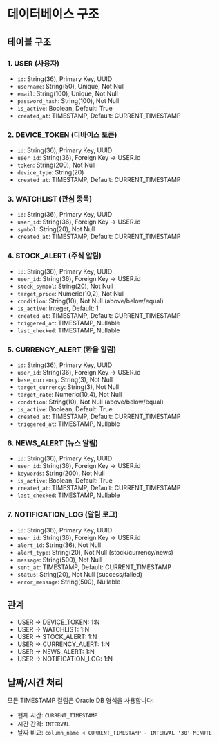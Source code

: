 # 데이터베이스 구조

## 테이블 구조

### 1. USER (사용자)
- `id`: String(36), Primary Key, UUID
- `username`: String(50), Unique, Not Null
- `email`: String(100), Unique, Not Null
- `password_hash`: String(100), Not Null
- `is_active`: Boolean, Default: True
- `created_at`: TIMESTAMP, Default: CURRENT_TIMESTAMP

### 2. DEVICE_TOKEN (디바이스 토큰)
- `id`: String(36), Primary Key, UUID
- `user_id`: String(36), Foreign Key -> USER.id
- `token`: String(200), Not Null
- `device_type`: String(20)
- `created_at`: TIMESTAMP, Default: CURRENT_TIMESTAMP

### 3. WATCHLIST (관심 종목)
- `id`: String(36), Primary Key, UUID
- `user_id`: String(36), Foreign Key -> USER.id
- `symbol`: String(20), Not Null
- `created_at`: TIMESTAMP, Default: CURRENT_TIMESTAMP

### 4. STOCK_ALERT (주식 알림)
- `id`: String(36), Primary Key, UUID
- `user_id`: String(36), Foreign Key -> USER.id
- `stock_symbol`: String(20), Not Null
- `target_price`: Numeric(10,2), Not Null
- `condition`: String(10), Not Null (above/below/equal)
- `is_active`: Integer, Default: 1
- `created_at`: TIMESTAMP, Default: CURRENT_TIMESTAMP
- `triggered_at`: TIMESTAMP, Nullable
- `last_checked`: TIMESTAMP, Nullable

### 5. CURRENCY_ALERT (환율 알림)
- `id`: String(36), Primary Key, UUID
- `user_id`: String(36), Foreign Key -> USER.id
- `base_currency`: String(3), Not Null
- `target_currency`: String(3), Not Null
- `target_rate`: Numeric(10,4), Not Null
- `condition`: String(10), Not Null (above/below/equal)
- `is_active`: Boolean, Default: True
- `created_at`: TIMESTAMP, Default: CURRENT_TIMESTAMP
- `triggered_at`: TIMESTAMP, Nullable

### 6. NEWS_ALERT (뉴스 알림)
- `id`: String(36), Primary Key, UUID
- `user_id`: String(36), Foreign Key -> USER.id
- `keywords`: String(200), Not Null
- `is_active`: Boolean, Default: True
- `created_at`: TIMESTAMP, Default: CURRENT_TIMESTAMP
- `last_checked`: TIMESTAMP, Nullable

### 7. NOTIFICATION_LOG (알림 로그)
- `id`: String(36), Primary Key, UUID
- `user_id`: String(36), Foreign Key -> USER.id
- `alert_id`: String(36), Not Null
- `alert_type`: String(20), Not Null (stock/currency/news)
- `message`: String(500), Not Null
- `sent_at`: TIMESTAMP, Default: CURRENT_TIMESTAMP
- `status`: String(20), Not Null (success/failed)
- `error_message`: String(500), Nullable

## 관계
- USER -> DEVICE_TOKEN: 1:N
- USER -> WATCHLIST: 1:N
- USER -> STOCK_ALERT: 1:N
- USER -> CURRENCY_ALERT: 1:N
- USER -> NEWS_ALERT: 1:N
- USER -> NOTIFICATION_LOG: 1:N

## 날짜/시간 처리
모든 TIMESTAMP 컬럼은 Oracle DB 형식을 사용합니다:
- 현재 시간: `CURRENT_TIMESTAMP`
- 시간 간격: `INTERVAL`
- 날짜 비교: `column_name < CURRENT_TIMESTAMP - INTERVAL '30' MINUTE` 
